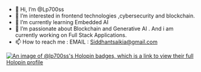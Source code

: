 - 👋 Hi, I’m @Lp700ss
- 👀 I’m interested in frontend technologies ,cybersecurity and blockchain.
- 🌱 I’m currently learning Embedded AI
- 💞️ I’m passionate about Blockchain and Generative AI . And i am currently working on Full Stack Applications.
- 📫 How to reach me : EMAIL : Siddhantsaikia@gmail.com

<!---
Lp700ss/Lp700ss is a ✨ special ✨ repository because its `README.md` (this file) appears on your GitHub profile.
You can click the Preview link to take a look at your changes.
--->

[![An image of @lp700ss's Holopin badges, which is a link to view their full Holopin profile](https://holopin.me/lp700ss)](https://holopin.io/@lp700ss)
